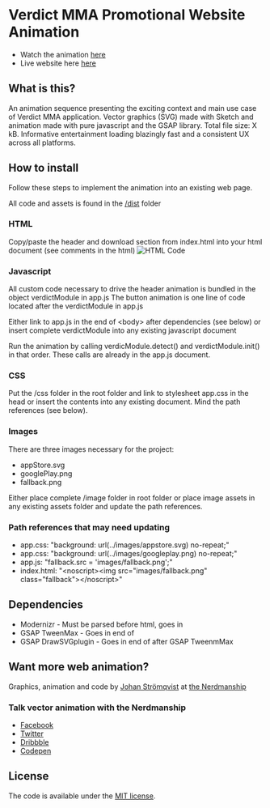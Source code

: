 # Verdict MMA Promotional Website Animation

* Watch the animation [here](https://nerdmanship.github.io/_verdict-module/dist/)
* Live website here [here](https://verdictmma.com/)

## What is this?
An animation sequence presenting the exciting context and main use case of Verdict MMA application.
Vector graphics (SVG) made with Sketch and animation made with pure javascript and the GSAP library.
Total file size: X kB.
Informative entertainment loading blazingly fast and a consistent UX across all platforms.

## How to install
Follow these steps to implement the animation into an existing web page.

All code and assets is found in the [/dist](https://github.com/nerdmanship/_verdict-module/tree/master/dist) folder

### HTML
Copy/paste the header and download section from index.html into your html document (see comments in the html)
![HTML Code](https://dl.dropboxusercontent.com/s/h2ixi2kefqr51wy/Screenshot%202017-01-18%2011.47.40.png)

### Javascript
All custom code necessary to drive the header animation is bundled in the object verdictModule in app.js
The button animation is one line of code located after the verdictModule in app.js

Either link to app.js in the end of \<body\> after dependencies (see below) or insert complete verdictModule into any existing javascript document

Run the animation by calling verdicModule.detect() and verdictModule.init() in that order. These calls are already in the app.js document.

### CSS
Put the /css folder in the root folder and link to stylesheet app.css in the head or insert the contents into any existing document. Mind the path references (see below).

### Images
There are three images necessary for the project:
* appStore.svg
* googlePlay.png
* fallback.png

Either place complete /image folder in root folder or place image assets in any existing assets folder and update the path references.

### Path references that may need updating
* app.css: "background: url(../images/appstore.svg) no-repeat;"
* app.css: "background: url(../images/googleplay.png) no-repeat;"
* app.js: "fallback.src = 'images/fallback.png';"
* index.html: "\<noscript\>\<img src="images/fallback.png" class="fallback"\>\</noscript\>"

## Dependencies

* Modernizr - Must be parsed before html, goes in <head>
* GSAP TweenMax - Goes in end of <body>
* GSAP DrawSVGplugin - Goes in end of <body> after GSAP TweenmMax

## Want more web animation?

Graphics, animation and code by [Johan Strömqvist](https://www.linkedin.com/in/johanstromqvist) at [the Nerdmanship](https://nerdmanship.com/)

### Talk vector animation with the Nerdmanship

* [Facebook](http://www.facebook.com/nerdmanship)
* [Twitter](http://www.twitter.com/stromqvist)
* [Dribbble](http://www.dribbble.com/nerdmanship)
* [Codepen](http://www.codepen.io/nerdmanship)

## License

The code is available under the [MIT license](LICENSE.txt).


